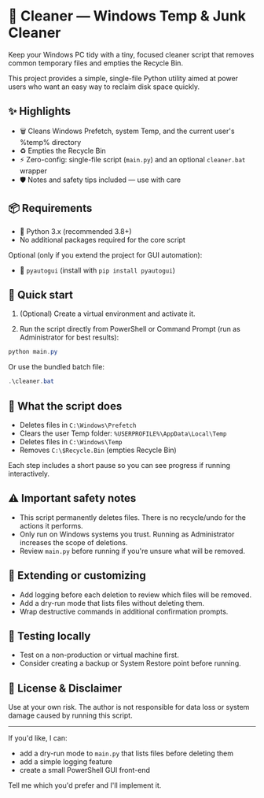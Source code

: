 
# 🧹 Cleaner — Windows Temp & Junk Cleaner

Keep your Windows PC tidy with a tiny, focused cleaner script that removes common temporary files and empties the Recycle Bin.

This project provides a simple, single-file Python utility aimed at power users who want an easy way to reclaim disk space quickly.

## ✨ Highlights

- 🗑️ Cleans Windows Prefetch, system Temp, and the current user's %temp% directory
- ♻️ Empties the Recycle Bin
- ⚡ Zero-config: single-file script (`main.py`) and an optional `cleaner.bat` wrapper
- 🛡️ Notes and safety tips included — use with care

## 📦 Requirements

- 🐍 Python 3.x (recommended 3.8+)
- No additional packages required for the core script

Optional (only if you extend the project for GUI automation):

- 🤖 `pyautogui` (install with `pip install pyautogui`)

## 🚀 Quick start

1. (Optional) Create a virtual environment and activate it.

2. Run the script directly from PowerShell or Command Prompt (run as Administrator for best results):

```powershell
python main.py
```

Or use the bundled batch file:

```powershell
.\cleaner.bat
```

## 🧭 What the script does

- Deletes files in `C:\Windows\Prefetch`
- Clears the user Temp folder: `%USERPROFILE%\AppData\Local\Temp`
- Deletes files in `C:\Windows\Temp`
- Removes `C:\$Recycle.Bin` (empties Recycle Bin)

Each step includes a short pause so you can see progress if running interactively.

## ⚠️ Important safety notes

- This script permanently deletes files. There is no recycle/undo for the actions it performs.
- Only run on Windows systems you trust. Running as Administrator increases the scope of deletions.
- Review `main.py` before running if you're unsure what will be removed.

## 🔧 Extending or customizing

- Add logging before each deletion to review which files will be removed.
- Add a dry-run mode that lists files without deleting them.
- Wrap destructive commands in additional confirmation prompts.

## 🧪 Testing locally

- Test on a non-production or virtual machine first.
- Consider creating a backup or System Restore point before running.

## 📝 License & Disclaimer

Use at your own risk. The author is not responsible for data loss or system damage caused by running this script.

---

If you'd like, I can:

- add a dry-run mode to `main.py` that lists files before deleting them
- add a simple logging feature
- create a small PowerShell GUI front-end

Tell me which you'd prefer and I'll implement it.
